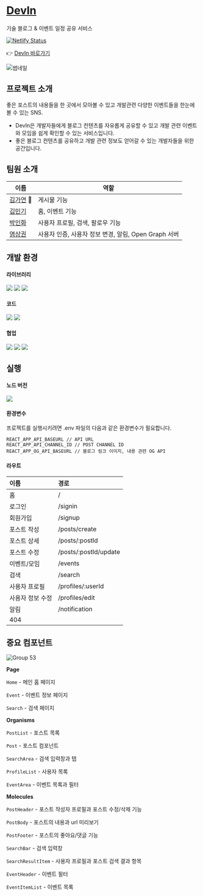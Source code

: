 # [DevIn](https://zingy-donut-e91f0f.netlify.app/)
기술 블로그 & 이벤트 일정 공유 서비스


[![Netlify Status](https://api.netlify.com/api/v1/badges/5fa45413-1d99-4b2c-bc66-3a0a0fd9df96/deploy-status)](https://app.netlify.com/sites/devinapp/deploys)

:point_right: [DevIn 바로가기](https://devinapp.netlify.app/)


![썸네일](https://user-images.githubusercontent.com/73787590/175005381-8728fe74-d41e-4be5-8414-9777f5de1a6a.jpg)


## 프로젝트 소개
좋은 포스트의 내용들을 한 곳에서 모아볼 수 있고 개발관련 다양한 이벤트들을 한눈에 볼 수 있는 SNS.
- DevIn은 개발자들에게 블로그 컨텐츠를 자유롭게 공유할 수 있고 개발 관련 이벤트와 모임을 쉽게 확인할 수 있는 서비스입니다.
- 좋은 블로그 컨텐츠를 공유하고 개발 관련 정보도 얻어갈 수 있는 개발자들을 위한 공간입니다.

## 팀원 소개
|이름|역할|
|-----------|-----------|
|[김가연](https://github.com/lexie-kaia) :crown:|게시물 기능|
|[김민기](https://github.com/93minki)|홈, 이벤트 기능|
|[박인화](https://github.com/parkinhwa)|사용자 프로필, 검색, 팔로우 기능|
|[염상권](https://github.com/Yummy-sk)|사용자 인증, 사용자 정보 변경, 알림, Open Graph 서버|


## 개발 환경
#### 라이브러리
<div align=left>
<img src="https://img.shields.io/badge/react-61DAFB?style=for-the-badge&logo=react&logoColor=black"> 
<img src="https://img.shields.io/badge/styled components-DB7093?style=for-the-badge&logo=styled-components&logoColor=black"> 
<img src="https://img.shields.io/badge/redux toolkit-764ABC?style=for-the-badge&logo=redux&logoColor=black"> 
</div>

#### 코드
<div align=left>  
<img src="https://img.shields.io/badge/eslint-4B32C3?style=for-the-badge&logo=eslint&logoColor=black"> 
<img src="https://img.shields.io/badge/prettier-F7B93E?style=for-the-badge&logo=prettier&logoColor=black">
</div>

#### 협업
<div align=left> 
<img src="https://img.shields.io/badge/notion-f7f6f3?style=for-the-badge&logo=notion&logoColor=black">
<img src="https://img.shields.io/badge/figma-F24E1E?style=for-the-badge&logo=figma&logoColor=black">
<img src="https://img.shields.io/badge/github-24292f?style=for-the-badge&logo=github&logoColor=white">
</div>

## 실행
#### 노드 버전
<img src="https://img.shields.io/badge/node.js->=16-D6F49B?&logoColor=white">

#### 환경변수
프로젝트를 실행시키려면 .env 파일의 다음과 같은 환경변수가 필요합니다.
```
REACT_APP_API_BASEURL // API URL
REACT_APP_API_CHANNEL_ID // POST CHANNEL ID
REACT_APP_OG_API_BASEURL // 블로그 링크 이미지, 내용 관련 OG API
```

#### 라우트

| 이름  | 경로 |
| :-- | :-- |
| 홈 | / |
| 로그인 | /signin |
| 회원가입 | /signup |
| 포스트 작성 | /posts/create |
| 포스트 상세 | /posts/:postId |
| 포스트 수정 | /posts/:postId/update |
| 이벤트/모임 | /events |
| 검색 | /search |
| 사용자 프로필 | /profiles/:userId |
| 사용자 정보 수정 | /profiles/edit |
| 알림 | /notification |
| 404 |  |

## 중요 컴포넌트
![Group 53](https://user-images.githubusercontent.com/65644486/174992470-2e5d3aa9-56b0-4d59-99cd-34d049b96077.png)

**Page**

`Home` - 메인 홈 페이지

`Event` - 이벤트 정보 페이지

`Search` - 검색 페이지

**Organisms**

`PostList` - 포스트 목록

`Post` - 포스트 컴포넌트

`SearchArea` - 검색 입력창과 탭

`ProfileList` - 사용자 목록

`EventArea` - 이벤트 목록과 필터

**Molecules**

`PostHeader` - 포스트 작성자 프로필과 포스트 수정/삭제 기능

`PostBody` - 포스트의 내용과 url 미리보기

`PostFooter` - 포스트의 좋아요/댓글 기능

`SearchBar` - 검색 입력창

`SearchResultItem` - 사용자 프로필과 포스트 검색 결과 항목 

`EventHeader` - 이벤트 필터

`EventItemList` - 이벤트 목록
